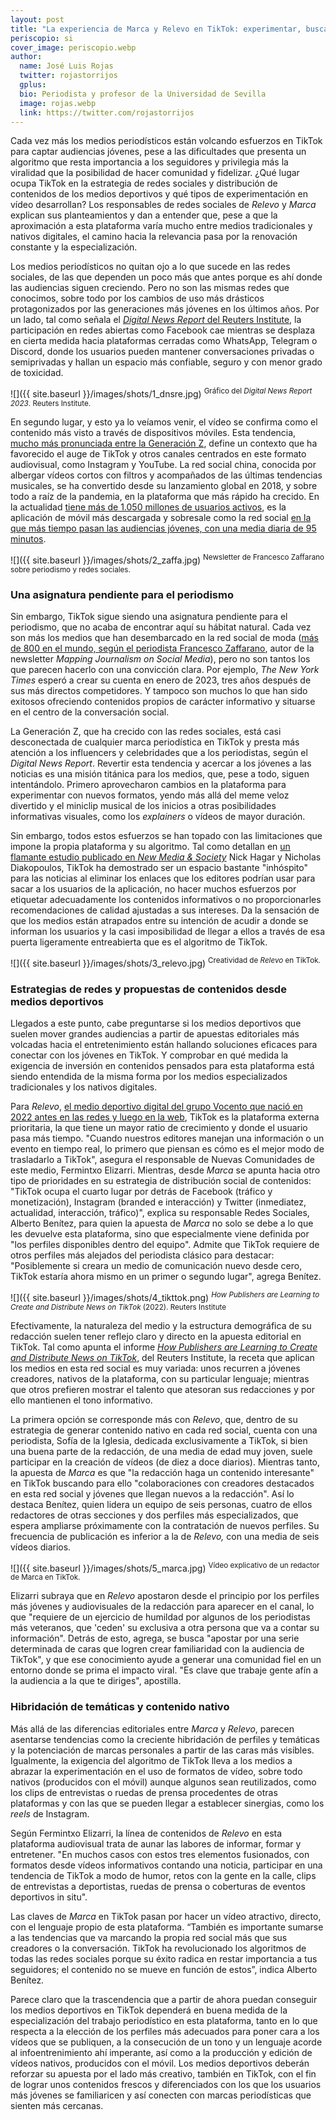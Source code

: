 ```yaml
---
layout: post
title: "La experiencia de Marca y Relevo en TikTok: experimentar, buscar nichos y conectar con los jóvenes mediante vídeos de infoentretenimiento"
periscopio: si
cover_image: periscopio.webp
author:
  name: José Luis Rojas
  twitter: rojastorrijos
  gplus:  
  bio: Periodista y profesor de la Universidad de Sevilla
  image: rojas.webp
  link: https://twitter.com/rojastorrijos
---
```

Cada vez más los medios periodísticos están volcando esfuerzos en TikTok
para captar audiencias jóvenes, pese a las dificultades que presenta un
algoritmo que resta importancia a los seguidores y privilegia más la
viralidad que la posibilidad de hacer comunidad y fidelizar. ¿Qué lugar
ocupa TikTok en la estrategia de redes sociales y distribución de
contenidos de los medios deportivos y qué tipos de experimentación en
vídeo desarrollan? Los responsables de redes sociales de *Relevo* y
*Marca* explican sus planteamientos y dan a entender que, pese a que la
aproximación a esta plataforma varía mucho entre medios tradicionales y
nativos digitales, el camino hacia la relevancia pasa por la renovación
constante y la especialización.

Los medios periodísticos no quitan ojo a lo que sucede en las redes
sociales, de las que dependen un poco más que antes porque es ahí donde
las audiencias siguen creciendo. Pero no son las mismas redes que
conocimos, sobre todo por los cambios de uso más drásticos
protagonizados por las generaciones más jóvenes en los últimos años. Por
un lado, tal como señala el [*Digital News Report* del Reuters
Institute](https://reutersinstitute.politics.ox.ac.uk/es/digital-news-report/2023),
la participación en redes abiertas como Facebook cae mientras se
desplaza en cierta medida hacia plataformas cerradas como WhatsApp,
Telegram o Discord, donde los usuarios pueden mantener conversaciones
privadas o semiprivadas y hallan un espacio más confiable, seguro y con
menor grado de toxicidad.

![]({{ site.baseurl }}/images/shots/1_dnsre.jpg)
<sup>Gráfico del *Digital News Report 2023*. Reuters Institute.

En segundo lugar, y esto ya lo veíamos venir, el vídeo se confirma como
el contenido más visto a través de dispositivos móviles. Esta tendencia,
[mucho más pronunciada entre la Generación
Z](https://pressgazette.co.uk/media-audience-and-business-data/media_metrics/news-trends-2023/),
define un contexto que ha favorecido el auge de TikTok y otros canales
centrados en este formato audiovisual, como Instagram y YouTube. La red
social china, conocida por albergar vídeos cortos con filtros y
acompañados de las últimas tendencias musicales, se ha convertido desde
su lanzamiento global en 2018, y sobre todo a raíz de la pandemia, en la
plataforma que más rápido ha crecido. En la actualidad [tiene más de
1.050 millones de usuarios
activos](https://es.statista.com/estadisticas/600712/ranking-mundial-de-redes-sociales-por-numero-de-usuarios/),
es la aplicación de móvil más descargada y sobresale como la red social
[en la que más tiempo pasan las audiencias jóvenes, con una media diaria
de 95
minutos](https://pressgazette.co.uk/social_media/tiktok-publishers-can-learn-addictive-algorithm-reduce-churn/).

![]({{ site.baseurl }}/images/shots/2_zaffa.jpg)
<sup>Newsletter de Francesco Zaffarano sobre periodismo y redes sociales.

### **Una asignatura pendiente para el periodismo**

Sin embargo, TikTok sigue siendo una asignatura pendiente para el
periodismo, que no acaba de encontrar aquí su hábitat natural. Cada vez
son más los medios que han desembarcado en la red social de moda ([más
de 800 en el mundo, según el periodista Francesco
Zaffarano](https://docs.google.com/spreadsheets/d/1n2a8dSLE6ZG5Eql_Bt9ayPi14WkZ3-IsviEmlI1f11Q/edit#gid=0),
autor de la newsletter *Mapping Journalism on Social Media*), pero no
son tantos los que parecen hacerlo con una convicción clara. Por
ejemplo, *The New York Times* esperó a crear su cuenta en enero de 2023,
tres años después de sus más directos competidores. Y tampoco son muchos
lo que han sido exitosos ofreciendo contenidos propios de carácter
informativo y situarse en el centro de la conversación social.

La Generación Z, que ha crecido con las redes sociales, está casi
desconectada de cualquier marca periodística en TikTok y presta más
atención a los influencers y celebridades que a los periodistas, según
el *Digital News Report*. Revertir esta tendencia y acercar a los
jóvenes a las noticias es una misión titánica para los medios, que, pese
a todo, siguen intentándolo. Primero aprovecharon cambios en la
plataforma para experimentar con nuevos formatos, yendo más allá del
meme veloz divertido y el miniclip musical de los inicios a otras
posibilidades informativas visuales, como los *explainers* o vídeos de
mayor duración.

Sin embargo, todos estos esfuerzos se han topado con las limitaciones
que impone la propia plataforma y su algoritmo. Tal como detallan en [un
flamante estudio publicado en *New Media &
Society*](https://journals.sagepub.com/doi/full/10.1177/14614448231192964)
Nick Hagar y Nicholas Diakopoulos, TikTok ha demostrado ser un espacio
bastante "inhóspito" para las noticias al eliminar los enlaces que los
editores podrían usar para sacar a los usuarios de la aplicación, no
hacer muchos esfuerzos por etiquetar adecuadamente los contenidos
informativos o no proporcionarles recomendaciones de calidad ajustadas a
sus intereses. Da la sensación de que los medios están atrapados entre
su intención de acudir a donde se informan los usuarios y la casi
imposibilidad de llegar a ellos a través de esa puerta ligeramente
entreabierta que es el algoritmo de TikTok.

![]({{ site.baseurl }}/images/shots/3_relevo.jpg)
<sup>Creatividad de *Relevo* en TikTok.

### Estrategias de redes y propuestas de contenidos desde medios deportivos

Llegados a este punto, cabe preguntarse si los medios deportivos que
suelen mover grandes audiencias a partir de apuestas editoriales más
volcadas hacia el entretenimiento están hallando soluciones eficaces
para conectar con los jóvenes en TikTok. Y comprobar en qué medida la
exigencia de inversión en contenidos pensados para esta plataforma está
siendo entendida de la misma forma por los medios especializados
tradicionales y los nativos digitales.

Para *Relevo*, [el medio deportivo digital del grupo Vocento que nació
en 2022 antes en las redes y luego en la
web](https://mip.umh.es/blog/2022/10/10/claves-de-relevo-la-apuesta-de-vocento-que-aspira-a-captar-al-publico-desencantado-con-el-periodismo-deportivo/),
TikTok es la plataforma externa prioritaria, la que tiene un mayor ratio
de crecimiento y donde el usuario pasa más tiempo. "Cuando nuestros
editores manejan una información o un evento en tiempo real, lo primero
que piensan es cómo es el mejor modo de trasladarlo a TikTok", asegura
el responsable de Nuevas Comunidades de este medio, Fermintxo Elizarri.
Mientras, desde *Marca* se apunta hacia otro tipo de prioridades en su
estrategia de distribución social de contenidos: "TikTok ocupa el cuarto
lugar por detrás de Facebook (tráfico y monetización), Instagram
(branded e interacción) y Twitter (inmediatez, actualidad, interacción,
tráfico)", explica su responsable Redes Sociales, Alberto Benítez, para
quien la apuesta de *Marca* no solo se debe a lo que les devuelve esta
plataforma, sino que especialmente viene definida por "los perfiles
disponibles dentro del equipo". Admite que TikTok requiere de otros
perfiles más alejados del periodista clásico para destacar:
"Posiblemente si creara un medio de comunicación nuevo desde cero,
TikTok estaría ahora mismo en un primer o segundo lugar", agrega
Benítez. 

![]({{ site.baseurl }}/images/shots/4_tikttok.png)
<sup>*How Publishers are Learning to Create and Distribute News on TikTok* (2022). Reuters Institute

Efectivamente, la naturaleza del medio y la estructura demográfica de su
redacción suelen tener reflejo claro y directo en la apuesta editorial
en TikTok. Tal como apunta el informe [*How Publishers are Learning to
Create and Distribute News on
TikTok*](https://reutersinstitute.politics.ox.ac.uk/asi-estan-aprendiendo-los-medios-crear-y-distribuir-noticias-en-tiktok),
del Reuters Institute, la receta que aplican los medios en esta red
social es muy variada: unos recurren a jóvenes creadores, nativos de la
plataforma, con su particular lenguaje; mientras que otros prefieren
mostrar el talento que atesoran sus redacciones y por ello mantienen el
tono informativo.

La primera opción se corresponde más con *Relevo*, que, dentro de su
estrategia de generar contenido nativo en cada red social, cuenta con
una periodista, Sofía de la Iglesia, dedicada exclusivamente a TikTok,
si bien una buena parte de la redacción, de una media de edad muy joven,
suele participar en la creación de vídeos (de diez a doce diarios).
Mientras tanto, la apuesta de *Marca* es que "la redacción haga un
contenido interesante" en TikTok buscando para ello "colaboraciones con
creadores destacados en esta red social y jóvenes que llegan nuevos a la
redacción". Así lo destaca Benítez, quien lidera un equipo de seis
personas, cuatro de ellos redactores de otras secciones y dos perfiles
más especializados, que espera ampliarse próximamente con la
contratación de nuevos perfiles. Su frecuencia de publicación es
inferior a la de *Relevo,* con una media de seis vídeos diarios.

![]({{ site.baseurl }}/images/shots/5_marca.jpg)
<sup>Vídeo explicativo de un redactor de Marca en TikTok.

Elizarri subraya que en *Relevo* apostaron desde el principio por los
perfiles más jóvenes y audiovisuales de la redacción para aparecer en el
canal, lo que "requiere de un ejercicio de humildad por algunos de los
periodistas más veteranos, que 'ceden' su exclusiva a otra persona que
va a contar su información". Detrás de esto, agrega, se busca "apostar
por una serie determinada de caras que logren crear familiaridad con la
audiencia de TikTok", y que ese conocimiento ayude a generar una
comunidad fiel en un entorno donde se prima el impacto viral. "Es clave
que trabaje gente afín a la audiencia a la que te diriges", apostilla.

### **Hibridación de temáticas y contenido nativo**

Más allá de las diferencias editoriales entre *Marca* y *Relevo*,
parecen asentarse tendencias como la creciente hibridación de perfiles y
temáticas y la potenciación de marcas personales a partir de las caras
más visibles. Igualmente, la exigencia del algoritmo de TikTok lleva a
los medios a abrazar la experimentación en el uso de formatos de vídeo,
sobre todo nativos (producidos con el móvil) aunque algunos sean
reutilizados, como los clips de entrevistas o ruedas de prensa
procedentes de otras plataformas y con las que se pueden llegar a
establecer sinergias, como los *reels* de Instagram.

Según Fermintxo Elizarri, la línea de contenidos de *Relevo* en esta
plataforma audiovisual trata de aunar las labores de informar, formar y
entretener. "En muchos casos con estos tres elementos fusionados, con
formatos desde vídeos informativos contando una noticia, participar en
una tendencia de TikTok a modo de humor, retos con la gente en la calle,
clips de entrevistas a deportistas, ruedas de prensa o coberturas de
eventos deportivos in situ".

Las claves de *Marca* en TikTok pasan por hacer un vídeo atractivo, directo, con el lenguaje propio de esta plataforma. “También es importante sumarse a las tendencias que va marcando la propia red social más que sus creadores o la conversación. TikTok ha revolucionado los algoritmos de todas las redes sociales porque su éxito radica en restar importancia a tus seguidores; el contenido no se mueve en función de estos”, indica Alberto Benítez.

Parece claro que la trascendencia que a partir de ahora puedan conseguir
los medios deportivos en TikTok dependerá en buena medida de la
especialización del trabajo periodístico en esta plataforma, tanto en lo
que respecta a la elección de los perfiles más adecuados para poner cara
a los vídeos que se publiquen, a la consecución de un tono y un lenguaje
acorde al infoentrenimiento ahí imperante, así como a la producción y
edición de vídeos nativos, producidos con el móvil. Los medios
deportivos deberán reforzar su apuesta por el lado más creativo, también
en TikTok, con el fin de lograr unos contenidos frescos y diferenciados
con los que los usuarios más jóvenes se familiaricen y así conecten con
marcas periodísticas que sienten más cercanas.

